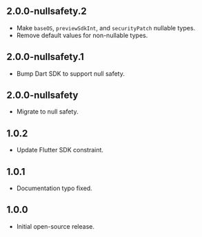 ## 2.0.0-nullsafety.2

* Make `baseOS`, `previewSdkInt`, and `securityPatch` nullable types.
* Remove default values for non-nullable types.

## 2.0.0-nullsafety.1

* Bump Dart SDK to support null safety.

## 2.0.0-nullsafety

* Migrate to null safety.

## 1.0.2

- Update Flutter SDK constraint.

## 1.0.1

- Documentation typo fixed.

## 1.0.0

- Initial open-source release.
